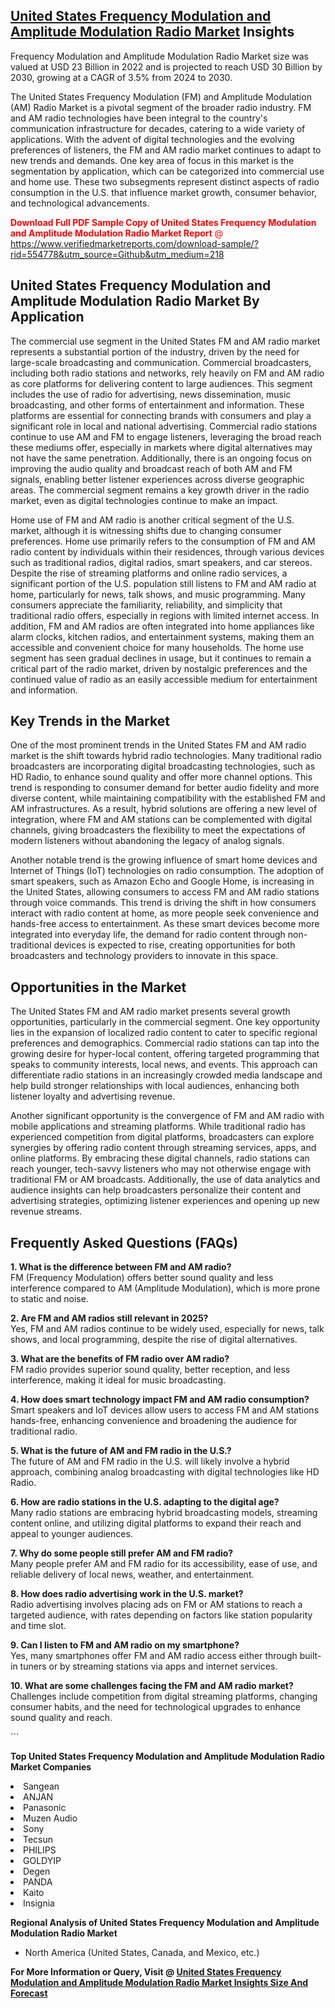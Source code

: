 <h2><a href="https://www.verifiedmarketreports.com/download-sample/?rid=554778&amp;utm_source=Github&amp;utm_medium=218" target="_blank">United States Frequency Modulation and Amplitude Modulation Radio Market</a> Insights</h2><p>Frequency Modulation and Amplitude Modulation Radio Market size was valued at USD 23 Billion in 2022 and is projected to reach USD 30 Billion by 2030, growing at a CAGR of 3.5% from 2024 to 2030.</p><p> <p>The United States Frequency Modulation (FM) and Amplitude Modulation (AM) Radio Market is a pivotal segment of the broader radio industry. FM and AM radio technologies have been integral to the country's communication infrastructure for decades, catering to a wide variety of applications. With the advent of digital technologies and the evolving preferences of listeners, the FM and AM radio market continues to adapt to new trends and demands. One key area of focus in this market is the segmentation by application, which can be categorized into commercial use and home use. These two subsegments represent distinct aspects of radio consumption in the U.S. that influence market growth, consumer behavior, and technological advancements. <p><span class=""><span style="color: #ff0000;"><strong>Download Full PDF Sample Copy of United States Frequency Modulation and Amplitude Modulation Radio Market Report</strong> @ </span><a href="https://www.verifiedmarketreports.com/download-sample/?rid=554778&amp;utm_source=Github&amp;utm_medium=218" target="_blank">https://www.verifiedmarketreports.com/download-sample/?rid=554778&amp;utm_source=Github&amp;utm_medium=218</a></span></p></p> <h2>United States Frequency Modulation and Amplitude Modulation Radio Market By Application</h2> <p>The commercial use segment in the United States FM and AM radio market represents a substantial portion of the industry, driven by the need for large-scale broadcasting and communication. Commercial broadcasters, including both radio stations and networks, rely heavily on FM and AM radio as core platforms for delivering content to large audiences. This segment includes the use of radio for advertising, news dissemination, music broadcasting, and other forms of entertainment and information. These platforms are essential for connecting brands with consumers and play a significant role in local and national advertising. Commercial radio stations continue to use AM and FM to engage listeners, leveraging the broad reach these mediums offer, especially in markets where digital alternatives may not have the same penetration. Additionally, there is an ongoing focus on improving the audio quality and broadcast reach of both AM and FM signals, enabling better listener experiences across diverse geographic areas. The commercial segment remains a key growth driver in the radio market, even as digital technologies continue to make an impact.</p> <p>Home use of FM and AM radio is another critical segment of the U.S. market, although it is witnessing shifts due to changing consumer preferences. Home use primarily refers to the consumption of FM and AM radio content by individuals within their residences, through various devices such as traditional radios, digital radios, smart speakers, and car stereos. Despite the rise of streaming platforms and online radio services, a significant portion of the U.S. population still listens to FM and AM radio at home, particularly for news, talk shows, and music programming. Many consumers appreciate the familiarity, reliability, and simplicity that traditional radio offers, especially in regions with limited internet access. In addition, FM and AM radios are often integrated into home appliances like alarm clocks, kitchen radios, and entertainment systems, making them an accessible and convenient choice for many households. The home use segment has seen gradual declines in usage, but it continues to remain a critical part of the radio market, driven by nostalgic preferences and the continued value of radio as an easily accessible medium for entertainment and information.</p> <h2>Key Trends in the Market</h2> <p>One of the most prominent trends in the United States FM and AM radio market is the shift towards hybrid radio technologies. Many traditional radio broadcasters are incorporating digital broadcasting technologies, such as HD Radio, to enhance sound quality and offer more channel options. This trend is responding to consumer demand for better audio fidelity and more diverse content, while maintaining compatibility with the established FM and AM infrastructures. As a result, hybrid solutions are offering a new level of integration, where FM and AM stations can be complemented with digital channels, giving broadcasters the flexibility to meet the expectations of modern listeners without abandoning the legacy of analog signals.</p> <p>Another notable trend is the growing influence of smart home devices and Internet of Things (IoT) technologies on radio consumption. The adoption of smart speakers, such as Amazon Echo and Google Home, is increasing in the United States, allowing consumers to access FM and AM radio stations through voice commands. This trend is driving the shift in how consumers interact with radio content at home, as more people seek convenience and hands-free access to entertainment. As these smart devices become more integrated into everyday life, the demand for radio content through non-traditional devices is expected to rise, creating opportunities for both broadcasters and technology providers to innovate in this space.</p> <h2>Opportunities in the Market</h2> <p>The United States FM and AM radio market presents several growth opportunities, particularly in the commercial segment. One key opportunity lies in the expansion of localized radio content to cater to specific regional preferences and demographics. Commercial radio stations can tap into the growing desire for hyper-local content, offering targeted programming that speaks to community interests, local news, and events. This approach can differentiate radio stations in an increasingly crowded media landscape and help build stronger relationships with local audiences, enhancing both listener loyalty and advertising revenue.</p> <p>Another significant opportunity is the convergence of FM and AM radio with mobile applications and streaming platforms. While traditional radio has experienced competition from digital platforms, broadcasters can explore synergies by offering radio content through streaming services, apps, and online platforms. By embracing these digital channels, radio stations can reach younger, tech-savvy listeners who may not otherwise engage with traditional FM or AM broadcasts. Additionally, the use of data analytics and audience insights can help broadcasters personalize their content and advertising strategies, optimizing listener experiences and opening up new revenue streams.</p> <h2>Frequently Asked Questions (FAQs)</h2> <p><strong>1. What is the difference between FM and AM radio?</strong><br>FM (Frequency Modulation) offers better sound quality and less interference compared to AM (Amplitude Modulation), which is more prone to static and noise.</p> <p><strong>2. Are FM and AM radios still relevant in 2025?</strong><br>Yes, FM and AM radios continue to be widely used, especially for news, talk shows, and local programming, despite the rise of digital alternatives.</p> <p><strong>3. What are the benefits of FM radio over AM radio?</strong><br>FM radio provides superior sound quality, better reception, and less interference, making it ideal for music broadcasting.</p> <p><strong>4. How does smart technology impact FM and AM radio consumption?</strong><br>Smart speakers and IoT devices allow users to access FM and AM stations hands-free, enhancing convenience and broadening the audience for traditional radio.</p> <p><strong>5. What is the future of AM and FM radio in the U.S.?</strong><br>The future of AM and FM radio in the U.S. will likely involve a hybrid approach, combining analog broadcasting with digital technologies like HD Radio.</p> <p><strong>6. How are radio stations in the U.S. adapting to the digital age?</strong><br>Many radio stations are embracing hybrid broadcasting models, streaming content online, and utilizing digital platforms to expand their reach and appeal to younger audiences.</p> <p><strong>7. Why do some people still prefer AM and FM radio?</strong><br>Many people prefer AM and FM radio for its accessibility, ease of use, and reliable delivery of local news, weather, and entertainment.</p> <p><strong>8. How does radio advertising work in the U.S. market?</strong><br>Radio advertising involves placing ads on FM or AM stations to reach a targeted audience, with rates depending on factors like station popularity and time slot.</p> <p><strong>9. Can I listen to FM and AM radio on my smartphone?</strong><br>Yes, many smartphones offer FM and AM radio access either through built-in tuners or by streaming stations via apps and internet services.</p> <p><strong>10. What are some challenges facing the FM and AM radio market?</strong><br>Challenges include competition from digital streaming platforms, changing consumer habits, and the need for technological upgrades to enhance sound quality and reach.</p> ```</p><p><strong>Top United States Frequency Modulation and Amplitude Modulation Radio Market Companies</strong></p><div data-test-id=""><p><li>Sangean</li><li> ANJAN</li><li> Panasonic</li><li> Muzen Audio</li><li> Sony</li><li> Tecsun</li><li> PHILIPS</li><li> GOLDYIP</li><li> Degen</li><li> PANDA</li><li> Kaito</li><li> Insignia</li></p><div><strong>Regional Analysis of&nbsp;United States Frequency Modulation and Amplitude Modulation Radio Market</strong></div><ul><li dir="ltr"><p dir="ltr">North America&nbsp;(United States, Canada, and Mexico, etc.)</p></li></ul><p><strong>For More Information or Query, Visit @&nbsp;</strong><strong><a href="https://www.verifiedmarketreports.com/product/frequency-modulation-and-amplitude-modulation-radio-market/?utm_source=Github&amp;utm_medium=218" target="_blank">United States Frequency Modulation and Amplitude Modulation Radio Market Insights Size And Forecast</a></strong></p></div>
